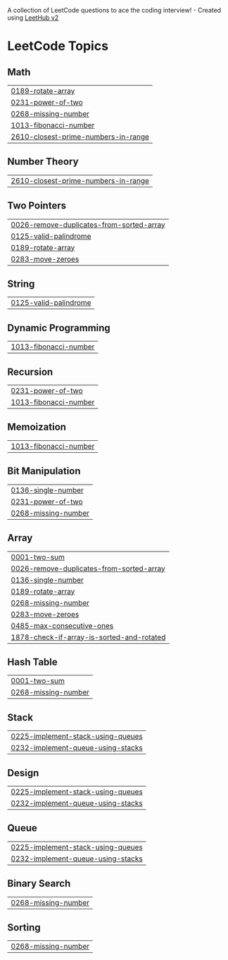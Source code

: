 A collection of LeetCode questions to ace the coding interview! - Created using [LeetHub v2](https://github.com/arunbhardwaj/LeetHub-2.0)
<!---LeetCode Topics Start-->
# LeetCode Topics
## Math
|  |
| ------- |
| [0189-rotate-array](https://github.com/ujjwaltanubulbul/DSA_LEETCODE/tree/master/0189-rotate-array) |
| [0231-power-of-two](https://github.com/ujjwaltanubulbul/DSA_LEETCODE/tree/master/0231-power-of-two) |
| [0268-missing-number](https://github.com/ujjwaltanubulbul/DSA_LEETCODE/tree/master/0268-missing-number) |
| [1013-fibonacci-number](https://github.com/ujjwaltanubulbul/DSA_LEETCODE/tree/master/1013-fibonacci-number) |
| [2610-closest-prime-numbers-in-range](https://github.com/ujjwaltanubulbul/DSA_LEETCODE/tree/master/2610-closest-prime-numbers-in-range) |
## Number Theory
|  |
| ------- |
| [2610-closest-prime-numbers-in-range](https://github.com/ujjwaltanubulbul/DSA_LEETCODE/tree/master/2610-closest-prime-numbers-in-range) |
## Two Pointers
|  |
| ------- |
| [0026-remove-duplicates-from-sorted-array](https://github.com/ujjwaltanubulbul/DSA_LEETCODE/tree/master/0026-remove-duplicates-from-sorted-array) |
| [0125-valid-palindrome](https://github.com/ujjwaltanubulbul/DSA_LEETCODE/tree/master/0125-valid-palindrome) |
| [0189-rotate-array](https://github.com/ujjwaltanubulbul/DSA_LEETCODE/tree/master/0189-rotate-array) |
| [0283-move-zeroes](https://github.com/ujjwaltanubulbul/DSA_LEETCODE/tree/master/0283-move-zeroes) |
## String
|  |
| ------- |
| [0125-valid-palindrome](https://github.com/ujjwaltanubulbul/DSA_LEETCODE/tree/master/0125-valid-palindrome) |
## Dynamic Programming
|  |
| ------- |
| [1013-fibonacci-number](https://github.com/ujjwaltanubulbul/DSA_LEETCODE/tree/master/1013-fibonacci-number) |
## Recursion
|  |
| ------- |
| [0231-power-of-two](https://github.com/ujjwaltanubulbul/DSA_LEETCODE/tree/master/0231-power-of-two) |
| [1013-fibonacci-number](https://github.com/ujjwaltanubulbul/DSA_LEETCODE/tree/master/1013-fibonacci-number) |
## Memoization
|  |
| ------- |
| [1013-fibonacci-number](https://github.com/ujjwaltanubulbul/DSA_LEETCODE/tree/master/1013-fibonacci-number) |
## Bit Manipulation
|  |
| ------- |
| [0136-single-number](https://github.com/ujjwaltanubulbul/DSA_LEETCODE/tree/master/0136-single-number) |
| [0231-power-of-two](https://github.com/ujjwaltanubulbul/DSA_LEETCODE/tree/master/0231-power-of-two) |
| [0268-missing-number](https://github.com/ujjwaltanubulbul/DSA_LEETCODE/tree/master/0268-missing-number) |
## Array
|  |
| ------- |
| [0001-two-sum](https://github.com/ujjwaltanubulbul/DSA_LEETCODE/tree/master/0001-two-sum) |
| [0026-remove-duplicates-from-sorted-array](https://github.com/ujjwaltanubulbul/DSA_LEETCODE/tree/master/0026-remove-duplicates-from-sorted-array) |
| [0136-single-number](https://github.com/ujjwaltanubulbul/DSA_LEETCODE/tree/master/0136-single-number) |
| [0189-rotate-array](https://github.com/ujjwaltanubulbul/DSA_LEETCODE/tree/master/0189-rotate-array) |
| [0268-missing-number](https://github.com/ujjwaltanubulbul/DSA_LEETCODE/tree/master/0268-missing-number) |
| [0283-move-zeroes](https://github.com/ujjwaltanubulbul/DSA_LEETCODE/tree/master/0283-move-zeroes) |
| [0485-max-consecutive-ones](https://github.com/ujjwaltanubulbul/DSA_LEETCODE/tree/master/0485-max-consecutive-ones) |
| [1878-check-if-array-is-sorted-and-rotated](https://github.com/ujjwaltanubulbul/DSA_LEETCODE/tree/master/1878-check-if-array-is-sorted-and-rotated) |
## Hash Table
|  |
| ------- |
| [0001-two-sum](https://github.com/ujjwaltanubulbul/DSA_LEETCODE/tree/master/0001-two-sum) |
| [0268-missing-number](https://github.com/ujjwaltanubulbul/DSA_LEETCODE/tree/master/0268-missing-number) |
## Stack
|  |
| ------- |
| [0225-implement-stack-using-queues](https://github.com/ujjwaltanubulbul/DSA_LEETCODE/tree/master/0225-implement-stack-using-queues) |
| [0232-implement-queue-using-stacks](https://github.com/ujjwaltanubulbul/DSA_LEETCODE/tree/master/0232-implement-queue-using-stacks) |
## Design
|  |
| ------- |
| [0225-implement-stack-using-queues](https://github.com/ujjwaltanubulbul/DSA_LEETCODE/tree/master/0225-implement-stack-using-queues) |
| [0232-implement-queue-using-stacks](https://github.com/ujjwaltanubulbul/DSA_LEETCODE/tree/master/0232-implement-queue-using-stacks) |
## Queue
|  |
| ------- |
| [0225-implement-stack-using-queues](https://github.com/ujjwaltanubulbul/DSA_LEETCODE/tree/master/0225-implement-stack-using-queues) |
| [0232-implement-queue-using-stacks](https://github.com/ujjwaltanubulbul/DSA_LEETCODE/tree/master/0232-implement-queue-using-stacks) |
## Binary Search
|  |
| ------- |
| [0268-missing-number](https://github.com/ujjwaltanubulbul/DSA_LEETCODE/tree/master/0268-missing-number) |
## Sorting
|  |
| ------- |
| [0268-missing-number](https://github.com/ujjwaltanubulbul/DSA_LEETCODE/tree/master/0268-missing-number) |
<!---LeetCode Topics End-->